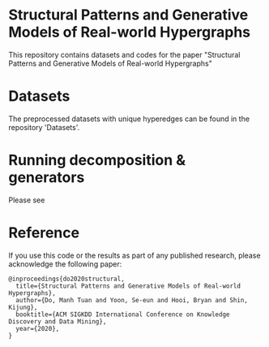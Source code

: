 Structural Patterns and Generative Models of Real-world Hypergraphs
====================
This repository contains datasets and codes for the paper "Structural Patterns and Generative Models of Real-world Hypergraphs"

Datasets
====================
The preprocessed datasets with unique hyperedges can be found in the repository 'Datasets'. 

Running decomposition & generators
====================
Please see

Reference
====================
If you use this code or the results as part of any published research, please acknowledge the following paper:
```
@inproceedings{do2020structural,
  title={Structural Patterns and Generative Models of Real-world Hypergraphs},
  author={Do, Manh Tuan and Yoon, Se-eun and Hooi, Bryan and Shin, Kijung},
  booktitle={ACM SIGKDD International Conference on Knowledge Discovery and Data Mining},
  year={2020},
}
```
